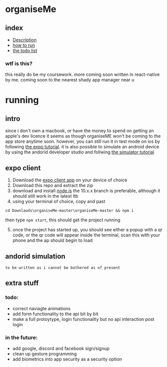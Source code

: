 # organiseMe

## index

-   [Description](#wtf-is-this)
-   [how to run](#running)
-   [the todo list](#todo)

### wtf is this?

this really do be my coursework. more coming soon
written in react-native by me. coming soon to the nearest shady app manager near u

# running

## intro

since i don't own a macbook, or have the money to spend on getting an apple's dev licence it seems as though organiseME won't be coming to the app store anytime soon.
however, you can still run it in test mode on ios by following [the expo tutorial](#expo-client).
it is also possible to simulate an android device by using the andorid developer studio and follwing [the simulator tutorial](#andorid-simulation)

## expo client

1. Download the [expo client app](https://expo.io/tools#client) on your device of choice
2. Download this repo and extract the zip
3. download and install [node.js](https://nodejs.org/en/blog/release/v10.18.0/) the 10.x.x branch is preferable, although it should still work in the latest ltb
4. using your terminal of choice, copy and past
```
cd Downlaods\organiseMe-master\organiseMe-master && npm i
```
then type `npm start`, this should get the project running

5. once the project has started up, you should see either a popup with a qr code, or the qr code will appear inside the terminal, scan this with your phone and the ap should begin to load

## andorid simulation

    to be written as i cannot be bothered as of present

## extra stuff

### todo:

-   correct naviagte animations
-   add form functionality to the api bit by bit
-   make a full protoytype, login functionailty but no api interaction post login

### in the future:

-   add google, discord and facebook sign/signup
-   clean up gesture programming
-   add biometrics into app security as a security option
